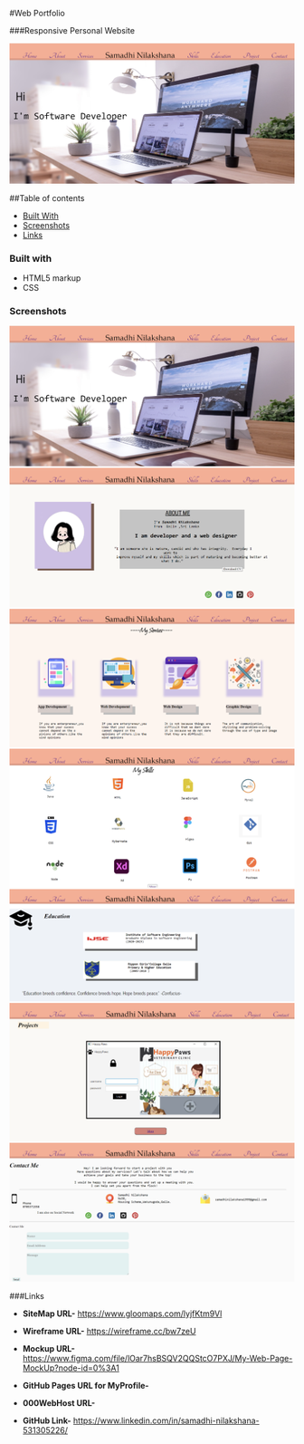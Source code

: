 #Web Portfolio

###Responsive Personal Website

![Image of Web Page](assets/images/ReadMe%20Images/Home%20Section.png) 


##Table of contents
- [Built With](#builtwith)
- [Screenshots](#builtwith)
- [Links](#links)


### Built with

- HTML5 markup
- CSS

### Screenshots
![Image of Web Page](assets/images/ReadMe%20Images/Home%20Section.png)
![Image of Web Page](assets/images/ReadMe%20Images/About%20Section.png)
![Image of Web Page](assets/images/ReadMe%20Images/Services%20Section.png)
![Image of Web Page](assets/images/ReadMe%20Images/Skills%20Section.png)
![Image of Web Page](assets/images/ReadMe%20Images/Education%20Section.png)
![Image of Web Page](assets/images/ReadMe%20Images/Project%20Section.png)
![Image of Web Page](assets/images/ReadMe%20Images/Contact%20Section.png) 

###Links

* **SiteMap URL-** https://www.gloomaps.com/lyjfKtm9Vl

* **Wireframe URL-** https://wireframe.cc/bw7zeU

* **Mockup URL-** https://www.figma.com/file/lOar7hsBSQV2QQStcO7PXJ/My-Web-Page-MockUp?node-id=0%3A1

* **GitHub Pages URL for MyProfile-** 

* **000WebHost URL-** 

* **GitHub Link-** https://www.linkedin.com/in/samadhi-nilakshana-531305226/







        
